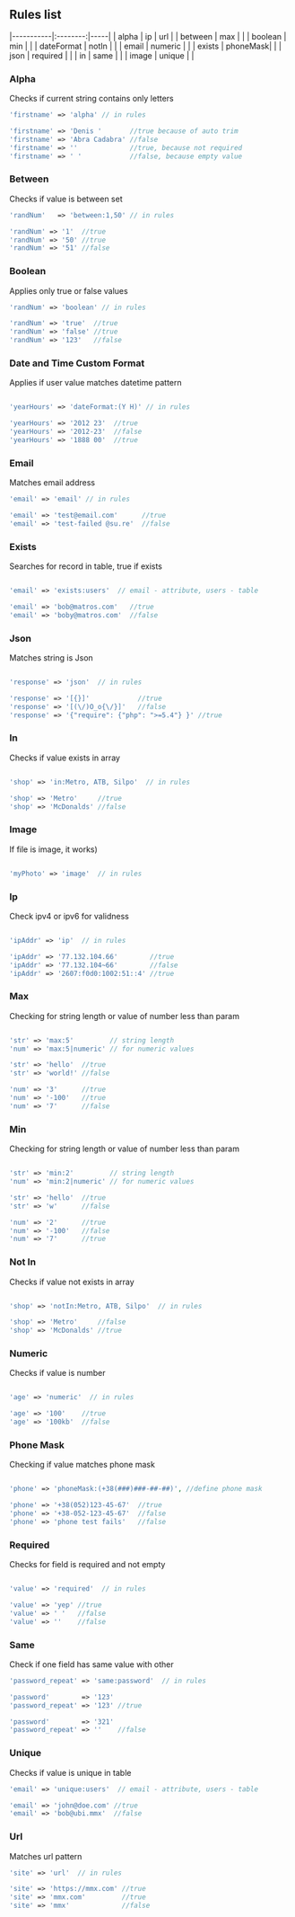 ## Rules list

|-----------|:--------:|-----|
| alpha      | ip       | url |
| between    | max      | |
| boolean    | min      | |
| dateFormat | notIn    | |
| email      | numeric  | |
| exists     | phoneMask| |
| json       | required | |
| in         | same     | |
| image      | unique   | |


### Alpha
Checks if current string contains only letters
```php
'firstname' => 'alpha' // in rules

'firstname' => 'Denis '       //true because of auto trim 
'firstname' => 'Abra Cadabra' //false
'firstname' => ''             //true, because not required
'firstname' => ' '            //false, because empty value

```

### Between
Checks if value is between set

```php
'randNum'   => 'between:1,50' // in rules

'randNum' => '1'  //true
'randNum' => '50' //true
'randNum' => '51' //false

```

### Boolean
Applies only true or false values

```php
'randNum' => 'boolean' // in rules

'randNum' => 'true'  //true
'randNum' => 'false' //true
'randNum' => '123'   //false
```


### Date and Time Custom Format
Applies if user value matches datetime pattern

```php

'yearHours' => 'dateFormat:(Y H)' // in rules

'yearHours' => '2012 23'  //true
'yearHours' => '2012-23'  //false
'yearHours' => '1888 00'  //true
```

### Email
Matches email address

```php
'email' => 'email' // in rules

'email' => 'test@email.com'      //true
'email' => 'test-failed @su.re'  //false
```


### Exists
Searches for record in table, true if exists
```php

'email' => 'exists:users'  // email - attribute, users - table

'email' => 'bob@matros.com'   //true
'email' => 'boby@matros.com'  //false
```

### Json
Matches string is Json
```php

'response' => 'json'  // in rules

'response' => '[{}]'            //true
'response' => '[(\/)O_o{\/}]'   //false
'response' => '{"require": {"php": ">=5.4"} }' //true
```

### In
Checks if value exists in array
```php

'shop' => 'in:Metro, ATB, Silpo'  // in rules

'shop' => 'Metro'     //true
'shop' => 'McDonalds' //false
```


### Image
If file is image, it works)
```php

'myPhoto' => 'image'  // in rules
```


### Ip
Check ipv4 or ipv6 for validness
```php

'ipAddr' => 'ip'  // in rules

'ipAddr' => '77.132.104.66'        //true
'ipAddr' => '77.132.104~66'        //false
'ipAddr' => '2607:f0d0:1002:51::4' //true
```


### Max
Checking for string length or value of number less than param 
```php

'str' => 'max:5'         // string length
'num' => 'max:5|numeric' // for numeric values

'str' => 'hello'  //true
'str' => 'world!' //false

'num' => '3'      //true
'num' => '-100'   //true
'num' => '7'      //false
```



### Min
Checking for string length or value of number less than param 

```php

'str' => 'min:2'         // string length
'num' => 'min:2|numeric' // for numeric values

'str' => 'hello'  //true
'str' => 'w'      //false

'num' => '2'      //true
'num' => '-100'   //false
'num' => '7'      //true
```


### Not In
Checks if value not exists in array

```php

'shop' => 'notIn:Metro, ATB, Silpo'  // in rules

'shop' => 'Metro'     //false
'shop' => 'McDonalds' //true
```


### Numeric
Checks if value is number

```php

'age' => 'numeric'  // in rules

'age' => '100'    //true
'age' => '100kb'  //false
```

### Phone Mask
Checking if value matches phone mask

```php

'phone' => 'phoneMask:(+38(###)###-##-##)', //define phone mask

'phone' => '+38(052)123-45-67'  //true
'phone' => '+38-052-123-45-67'  //false
'phone' => 'phone test fails'   //false
```


### Required
Checks for field is required and not empty

```php

'value' => 'required'  // in rules

'value' => 'yep' //true
'value' => ' '   //false
'value' => ''    //false
```

### Same
Check if one field has same value with other

```php
'password_repeat' => 'same:password'  // in rules

'password'        => '123'  
'password_repeat' => '123' //true

'password'        => '321'  
'password_repeat' => ''    //false


```
### Unique
Checks if value is unique in table

```php
'email' => 'unique:users'  // email - attribute, users - table

'email' => 'john@doe.com' //true
'email' => 'bob@ubi.mmx'  //false
```

### Url
Matches url pattern

```php
'site' => 'url'  // in rules

'site' => 'https://mmx.com' //true
'site' => 'mmx.com'         //true
'site' => 'mmx'             //false
```
